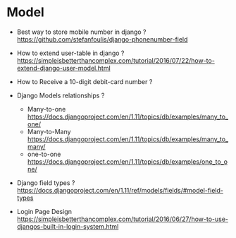 # Model
- Best way to store mobile number in django ?
https://github.com/stefanfoulis/django-phonenumber-field

- How to extend user-table in django ?
https://simpleisbetterthancomplex.com/tutorial/2016/07/22/how-to-extend-django-user-model.html

- How to Receive a 10-digit debit-card number ?

- Django Models relationships ?
  - Many-to-one
    https://docs.djangoproject.com/en/1.11/topics/db/examples/many_to_one/
  - Many-to-Many
    https://docs.djangoproject.com/en/1.11/topics/db/examples/many_to_many/
  - one-to-one
    https://docs.djangoproject.com/en/1.11/topics/db/examples/one_to_one/

- Django field types ?
https://docs.djangoproject.com/en/1.11/ref/models/fields/#model-field-types


- Login Page Design
https://simpleisbetterthancomplex.com/tutorial/2016/06/27/how-to-use-djangos-built-in-login-system.html
